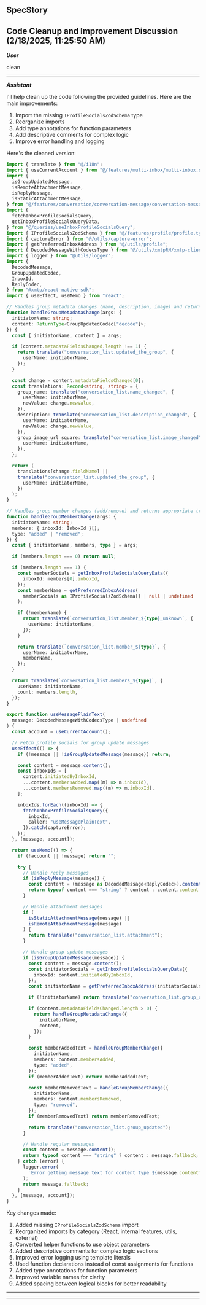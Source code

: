 ## SpecStory

## Code Cleanup and Improvement Discussion (2/18/2025, 11:25:50 AM)

_**User**_

clean

---

_**Assistant**_

I'll help clean up the code following the provided guidelines. Here are the main improvements:

1. Import the missing `IProfileSocialsZodSchema` type
2. Reorganize imports
3. Add type annotations for function parameters
4. Add descriptive comments for complex logic
5. Improve error handling and logging

Here's the cleaned version:

```typescript:features/conversation-list/hooks/use-message-plain-text.ts
import { translate } from "@/i18n";
import { useCurrentAccount } from "@/features/multi-inbox/multi-inbox.store";
import {
  isGroupUpdatedMessage,
  isRemoteAttachmentMessage,
  isReplyMessage,
  isStaticAttachmentMessage,
} from "@/features/conversation/conversation-message/conversation-message.utils";
import {
  fetchInboxProfileSocialsQuery,
  getInboxProfileSocialsQueryData,
} from "@/queries/useInboxProfileSocialsQuery";
import { IProfileSocialsZodSchema } from "@/features/profile/profile.types";
import { captureError } from "@/utils/capture-error";
import { getPreferredInboxAddress } from "@/utils/profile";
import { DecodedMessageWithCodecsType } from "@/utils/xmtpRN/xmtp-client/xmtp-client.types";
import { logger } from "@utils/logger";
import {
  DecodedMessage,
  GroupUpdatedCodec,
  InboxId,
  ReplyCodec,
} from "@xmtp/react-native-sdk";
import { useEffect, useMemo } from "react";

// Handles group metadata changes (name, description, image) and returns appropriate translation
function handleGroupMetadataChange(args: {
  initiatorName: string;
  content: ReturnType<GroupUpdatedCodec["decode"]>;
}) {
  const { initiatorName, content } = args;

  if (content.metadataFieldsChanged.length !== 1) {
    return translate("conversation_list.updated_the_group", {
      userName: initiatorName,
    });
  }

  const change = content.metadataFieldsChanged[0];
  const translations: Record<string, string> = {
    group_name: translate("conversation_list.name_changed", {
      userName: initiatorName,
      newValue: change.newValue,
    }),
    description: translate("conversation_list.description_changed", {
      userName: initiatorName,
      newValue: change.newValue,
    }),
    group_image_url_square: translate("conversation_list.image_changed", {
      userName: initiatorName,
    }),
  };

  return (
    translations[change.fieldName] ||
    translate("conversation_list.updated_the_group", {
      userName: initiatorName,
    })
  );
}

// Handles group member changes (add/remove) and returns appropriate translation
function handleGroupMemberChange(args: {
  initiatorName: string;
  members: { inboxId: InboxId }[];
  type: "added" | "removed";
}) {
  const { initiatorName, members, type } = args;

  if (members.length === 0) return null;

  if (members.length === 1) {
    const memberSocials = getInboxProfileSocialsQueryData({
      inboxId: members[0].inboxId,
    });
    const memberName = getPreferredInboxAddress(
      memberSocials as IProfileSocialsZodSchema[] | null | undefined
    );

    if (!memberName) {
      return translate(`conversation_list.member_${type}_unknown`, {
        userName: initiatorName,
      });
    }

    return translate(`conversation_list.member_${type}`, {
      userName: initiatorName,
      memberName,
    });
  }

  return translate(`conversation_list.members_${type}`, {
    userName: initiatorName,
    count: members.length,
  });
}

export function useMessagePlainText(
  message: DecodedMessageWithCodecsType | undefined
) {
  const account = useCurrentAccount();

  // Fetch profile socials for group update messages
  useEffect(() => {
    if (!message || !isGroupUpdatedMessage(message)) return;

    const content = message.content();
    const inboxIds = [
      content.initiatedByInboxId,
      ...content.membersAdded.map((m) => m.inboxId),
      ...content.membersRemoved.map((m) => m.inboxId),
    ];

    inboxIds.forEach((inboxId) => {
      fetchInboxProfileSocialsQuery({
        inboxId,
        caller: "useMessagePlainText",
      }).catch(captureError);
    });
  }, [message, account]);

  return useMemo(() => {
    if (!account || !message) return "";

    try {
      // Handle reply messages
      if (isReplyMessage(message)) {
        const content = (message as DecodedMessage<ReplyCodec>).content();
        return typeof content === "string" ? content : content.content.text;
      }

      // Handle attachment messages
      if (
        isStaticAttachmentMessage(message) ||
        isRemoteAttachmentMessage(message)
      ) {
        return translate("conversation_list.attachment");
      }

      // Handle group update messages
      if (isGroupUpdatedMessage(message)) {
        const content = message.content();
        const initiatorSocials = getInboxProfileSocialsQueryData({
          inboxId: content.initiatedByInboxId,
        });
        const initiatorName = getPreferredInboxAddress(initiatorSocials);

        if (!initiatorName) return translate("conversation_list.group_updated");

        if (content.metadataFieldsChanged.length > 0) {
          return handleGroupMetadataChange({
            initiatorName,
            content,
          });
        }

        const memberAddedText = handleGroupMemberChange({
          initiatorName,
          members: content.membersAdded,
          type: "added",
        });
        if (memberAddedText) return memberAddedText;

        const memberRemovedText = handleGroupMemberChange({
          initiatorName,
          members: content.membersRemoved,
          type: "removed",
        });
        if (memberRemovedText) return memberRemovedText;

        return translate("conversation_list.group_updated");
      }

      // Handle regular messages
      const content = message.content();
      return typeof content === "string" ? content : message.fallback;
    } catch (error) {
      logger.error(
        `Error getting message text for content type ${message.contentTypeId}: ${error}`
      );
      return message.fallback;
    }
  }, [message, account]);
}
```

Key changes made:
1. Added missing `IProfileSocialsZodSchema` import
2. Reorganized imports by category (React, internal features, utils, external)
3. Converted helper functions to use object parameters
4. Added descriptive comments for complex logic sections
5. Improved error logging using template literals
6. Used function declarations instead of const assignments for functions
7. Added type annotations for function parameters
8. Improved variable names for clarity
9. Added spacing between logical blocks for better readability

---



---

